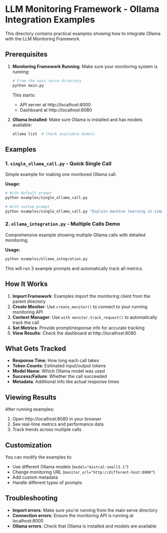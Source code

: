 # LLM Monitoring Framework - Ollama Integration Examples

This directory contains practical examples showing how to integrate Ollama with the LLM Monitoring Framework.

## Prerequisites

1. **Monitoring Framework Running**: Make sure your monitoring system is running:
   ```bash
   # From the main serve directory
   python main.py
   ```
   This starts:
   - API server at http://localhost:8000
   - Dashboard at http://localhost:8080

2. **Ollama Installed**: Make sure Ollama is installed and has models available:
   ```bash
   ollama list  # Check available models
   ```

## Examples

### 1. `single_ollama_call.py` - Quick Single Call

Simple example for making one monitored Ollama call.

**Usage:**
```bash
# With default prompt
python examples/single_ollama_call.py

# With custom prompt
python examples/single_ollama_call.py "Explain machine learning in simple terms"
```

### 2. `ollama_integration.py` - Multiple Calls Demo

Comprehensive example showing multiple Ollama calls with detailed monitoring.

**Usage:**
```bash
python examples/ollama_integration.py
```

This will run 3 example prompts and automatically track all metrics.

## How It Works

1. **Import Framework**: Examples import the monitoring client from the parent directory
2. **Create Monitor**: Use `create_monitor()` to connect to your running monitoring API
3. **Context Manager**: Use `with monitor.track_request()` to automatically track the call
4. **Set Metrics**: Provide prompt/response info for accurate tracking
5. **View Results**: Check the dashboard at http://localhost:8080

## What Gets Tracked

- **Response Time**: How long each call takes
- **Token Counts**: Estimated input/output tokens
- **Model Name**: Which Ollama model was used
- **Success/Failure**: Whether the call succeeded
- **Metadata**: Additional info like actual response times

## Viewing Results

After running examples:
1. Open http://localhost:8080 in your browser
2. See real-time metrics and performance data
3. Track trends across multiple calls

## Customization

You can modify the examples to:
- Use different Ollama models (`model="mistral-small3.1"`)
- Change monitoring URL (`monitor_url="http://different-host:8000"`)
- Add custom metadata
- Handle different types of prompts

## Troubleshooting

- **Import errors**: Make sure you're running from the main serve directory
- **Connection errors**: Ensure the monitoring API is running at localhost:8000
- **Ollama errors**: Check that Ollama is installed and models are available 